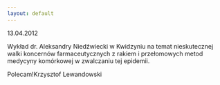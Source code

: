 ```yaml
---
layout: default
---
```

<!--106-->
13.04.2012</p><p>Wykład dr. Aleksandry Niedźwiecki w Kwidzyniu na temat nieskutecznej walki koncernów farmaceutycznych z rakiem i przełomowych metod medycyny komórkowej w zwalczaniu tej epidemii.</p><p>Polecam!Krzysztof Lewandowski</p>